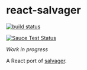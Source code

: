 # react-salvager

[![build status](https://img.shields.io/travis/tanem/react-salvager/master.svg?style=flat-square)](https://travis-ci.org/tanem/react-salvager)

[![Sauce Test Status](https://saucelabs.com/browser-matrix/react-salvager.svg)](https://saucelabs.com/u/react-salvager)

_Work in progress_

A React port of [salvager](https://github.com/tanem/salvager).

